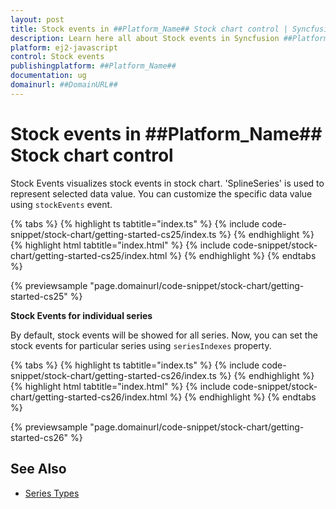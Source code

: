 ```yaml
---
layout: post
title: Stock events in ##Platform_Name## Stock chart control | Syncfusion
description: Learn here all about Stock events in Syncfusion ##Platform_Name## Stock chart control of Syncfusion Essential JS 2 and more.
platform: ej2-javascript
control: Stock events 
publishingplatform: ##Platform_Name##
documentation: ug
domainurl: ##DomainURL##
---
```


<!-- markdownlint-disable MD036 -->

# Stock events in ##Platform_Name## Stock chart control

Stock Events visualizes stock events in stock chart. 'SplineSeries' is used to represent selected data value. You can customize the specific data value using `stockEvents` event.

{% tabs %}
{% highlight ts tabtitle="index.ts" %}
{% include code-snippet/stock-chart/getting-started-cs25/index.ts %}
{% endhighlight %}
{% highlight html tabtitle="index.html" %}
{% include code-snippet/stock-chart/getting-started-cs25/index.html %}
{% endhighlight %}
{% endtabs %}
          
{% previewsample "page.domainurl/code-snippet/stock-chart/getting-started-cs25" %}

**Stock Events for individual series**

By default, stock events will be showed for all series. Now, you can set the stock events for particular series using `seriesIndexes` property.

{% tabs %}
{% highlight ts tabtitle="index.ts" %}
{% include code-snippet/stock-chart/getting-started-cs26/index.ts %}
{% endhighlight %}
{% highlight html tabtitle="index.html" %}
{% include code-snippet/stock-chart/getting-started-cs26/index.html %}
{% endhighlight %}
{% endtabs %}
          
{% previewsample "page.domainurl/code-snippet/stock-chart/getting-started-cs26" %}

## See Also

* [Series Types](./series-types/)